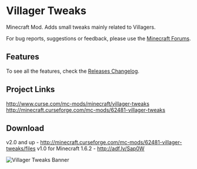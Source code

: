 Villager Tweaks
==============

Minecraft Mod. Adds small tweaks mainly related to Villagers.

For bug reports, suggestions or feedback, please use the [Minecraft Forums](http://www.minecraftforum.net/topic/1904493-villager-tweaks-v10-improve-your-vanilla-experience-forge162/).


Features
--------

To see all the features, check the [Releases Changelog](https://github.com/sidben/VillagerTweaks/releases).


Project Links
-------------

http://www.curse.com/mc-mods/minecraft/villager-tweaks
http://minecraft.curseforge.com/mc-mods/62481-villager-tweaks


Download
--------

v2.0 and up - http://minecraft.curseforge.com/mc-mods/62481-villager-tweaks/files
v1.0 for Minecraft 1.6.2 - http://adf.ly/Sap0W



![Villager Tweaks Banner](http://i.imgur.com/hJ7WQMW.jpg)
